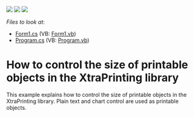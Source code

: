 <!-- default badges list -->
![](https://img.shields.io/endpoint?url=https://codecentral.devexpress.com/api/v1/VersionRange/128597236/22.2.2%2B)
[![](https://img.shields.io/badge/Open_in_DevExpress_Support_Center-FF7200?style=flat-square&logo=DevExpress&logoColor=white)](https://supportcenter.devexpress.com/ticket/details/E317)
[![](https://img.shields.io/badge/📖_How_to_use_DevExpress_Examples-e9f6fc?style=flat-square)](https://docs.devexpress.com/GeneralInformation/403183)
<!-- default badges end -->
<!-- default file list -->
*Files to look at*:

* [Form1.cs](./CS/Form1.cs) (VB: [Form1.vb](./VB/Form1.vb))
* [Program.cs](./CS/Program.cs) (VB: [Program.vb](./VB/Program.vb))
<!-- default file list end -->
# How to control the size of printable objects in the XtraPrinting library


<p>This example explains how to control the size of printable objects in the XtraPrinting library. Plain text and chart control are used as printable objects.</p>

<br/>


